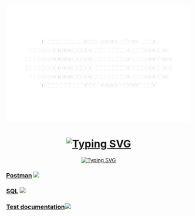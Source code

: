 <div id="header" align="center">
<img src="https://github.com/SaintFLOK/SaintFLOK/blob/7a49a8dd5be12594fdef9a5616f261e3b6a17fdd/assets/01.gif" width="500"/>
<h1 align="center"><a href="https://git.io/typing-svg"><img src="https://readme-typing-svg.herokuapp.com?color=53F754&center=true&vCenter=true&lines=Hi!+Welcome+to+my+profile!" alt="Typing SVG" /></a></h1>
<a href="https://git.io/typing-svg"><img src="https://readme-typing-svg.herokuapp.com?color=53F754&center=true&vCenter=true&lines=Check+out+my+portfolio:" alt="Typing SVG" /></a>
</div>
<div>
<h3> <a href="https://github.com/SaintFLOK/Postman.git" target="_blank">Postman</a> <img src="https://cdn4.iconfinder.com/data/icons/logos-brands-5/24/postman-512.png" width="30"></h3>
</div>
<div>
<h3> <a href="https://github.com/SaintFLOK/SQL.git" target="_blank">SQL</a> <img src="https://cdn2.iconfinder.com/data/icons/file-formats-37/100/file-24-512.png" width="30"</h3>
</div>
<div>
<h3> <a href="https://docs.google.com/spreadsheets/d/1QncBvcoRoVqpYFm7Q2CTlD1mUlOlkU-S3Q1Iij2_JeI/edit?usp=sharing" target="_blank">Test documentation</a><img src="http://getdrawings.com/free-icon-bw/copy-icon-4.png" width="30"</h3>
</div>
